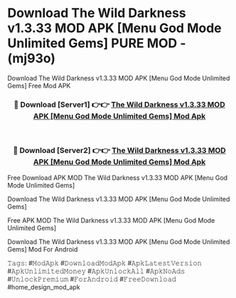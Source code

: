 # Download The Wild Darkness v1.3.33 MOD APK [Menu God Mode Unlimited Gems] PURE MOD - (mj93o)
Download The Wild Darkness v1.3.33 MOD APK [Menu God Mode Unlimited Gems] Free Mod APK

<div align="center">
<h3>🔴 Download [Server1] 👉👉 <a href="https://apk-comot.site?title=The_Wild_Darkness_v1.3.33_MOD_APK_[Menu_God_Mode_Unlimited_Gems]">The Wild Darkness v1.3.33 MOD APK [Menu God Mode Unlimited Gems] Mod Apk</a></h3><br>

<h3>🔴 Download [Server2] 👉👉 <a href="https://apk-comot.site?title=The_Wild_Darkness_v1.3.33_MOD_APK_[Menu_God_Mode_Unlimited_Gems]">The Wild Darkness v1.3.33 MOD APK [Menu God Mode Unlimited Gems] Mod Apk</a></h3>
</div>


Free Download APK MOD The Wild Darkness v1.3.33 MOD APK [Menu God Mode Unlimited Gems]

Download The Wild Darkness v1.3.33 MOD APK [Menu God Mode Unlimited Gems] 

Free APK MOD The Wild Darkness v1.3.33 MOD APK [Menu God Mode Unlimited Gems] 

Download The Wild Darkness v1.3.33 MOD APK [Menu God Mode Unlimited Gems] Mod For Android

𝚃𝚊𝚐𝚜: #𝙼𝚘𝚍𝙰𝚙𝚔 #𝙳𝚘𝚠𝚗𝚕𝚘𝚊𝚍𝙼𝚘𝚍𝙰𝚙𝚔 #𝙰𝚙𝚔𝙻𝚊𝚝𝚎𝚜𝚝𝚅𝚎𝚛𝚜𝚒𝚘𝚗 #𝙰𝚙𝚔𝚄𝚗𝚕𝚒𝚖𝚒𝚝𝚎𝚍𝙼𝚘𝚗𝚎𝚢 #𝙰𝚙𝚔𝚄𝚗𝚕𝚘𝚌𝚔𝙰𝚕𝚕 #𝙰𝚙𝚔𝙽𝚘𝙰𝚍𝚜 #𝚄𝚗𝚕𝚘𝚌𝚔𝙿𝚛𝚎𝚖𝚒𝚞𝚖 #𝙵𝚘𝚛𝙰𝚗𝚍𝚛𝚘𝚒𝚍 #𝙵𝚛𝚎𝚎𝙳𝚘𝚠𝚗𝚕𝚘𝚊𝚍 #home_design_mod_apk